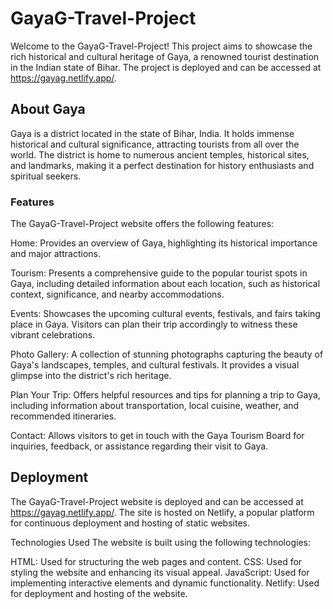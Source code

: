 # GayaG-Travel-Project
Welcome to the GayaG-Travel-Project! This project aims to showcase the rich historical and cultural heritage of Gaya, a renowned tourist destination in the Indian state of Bihar. The project is deployed and can be accessed at https://gayag.netlify.app/.

## About Gaya
Gaya is a district located in the state of Bihar, India. It holds immense historical and cultural significance, attracting tourists from all over the world. The district is home to numerous ancient temples, historical sites, and landmarks, making it a perfect destination for history enthusiasts and spiritual seekers.

### Features
The GayaG-Travel-Project website offers the following features:

Home: Provides an overview of Gaya, highlighting its historical importance and major attractions.

Tourism: Presents a comprehensive guide to the popular tourist spots in Gaya, including detailed information about each location, such as historical context, significance, and nearby accommodations.

Events: Showcases the upcoming cultural events, festivals, and fairs taking place in Gaya. Visitors can plan their trip accordingly to witness these vibrant celebrations.

Photo Gallery: A collection of stunning photographs capturing the beauty of Gaya's landscapes, temples, and cultural festivals. It provides a visual glimpse into the district's rich heritage.

Plan Your Trip: Offers helpful resources and tips for planning a trip to Gaya, including information about transportation, local cuisine, weather, and recommended itineraries.

Contact: Allows visitors to get in touch with the Gaya Tourism Board for inquiries, feedback, or assistance regarding their visit to Gaya.

## Deployment
The GayaG-Travel-Project website is deployed and can be accessed at https://gayag.netlify.app/. The site is hosted on Netlify, a popular platform for continuous deployment and hosting of static websites.

Technologies Used
The website is built using the following technologies:

HTML: Used for structuring the web pages and content.
CSS: Used for styling the website and enhancing its visual appeal.
JavaScript: Used for implementing interactive elements and dynamic functionality.
Netlify: Used for deployment and hosting of the website.
